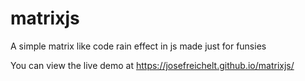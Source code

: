# matrixjs
A simple matrix like code rain effect in js made just for funsies

You can view the live demo at https://josefreichelt.github.io/matrixjs/
